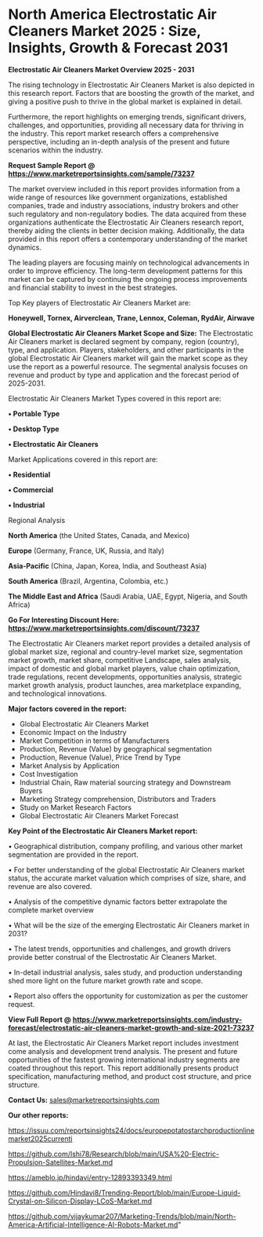 # North America Electrostatic Air Cleaners Market 2025 : Size, Insights, Growth & Forecast 2031

<Strong> Electrostatic Air Cleaners Market Overview 2025 - 2031</strong>

The rising technology in Electrostatic Air Cleaners Market is also depicted in this research report. Factors that are boosting the growth of the market, and giving a positive push to thrive in the global market is explained in detail.

Furthermore, the report highlights on emerging trends, significant drivers, challenges, and opportunities, providing all necessary data for thriving in the industry. This report market research offers a comprehensive perspective, including an in-depth analysis of the present and future scenarios within the industry.

<strong>Request Sample Report @ <a href=https://www.marketreportsinsights.com/sample/73237>https://www.marketreportsinsights.com/sample/73237</a></strong>

The market overview included in this report provides information from a wide range of resources like government organizations, established companies, trade and industry associations, industry brokers and other such regulatory and non-regulatory bodies. The data acquired from these organizations authenticate the Electrostatic Air Cleaners research report, thereby aiding the clients in better decision making. Additionally, the data provided in this report offers a contemporary understanding of the market dynamics.

The leading players are focusing mainly on technological advancements in order to improve efficiency. The long-term development patterns for this market can be captured by continuing the ongoing process improvements and financial stability to invest in the best strategies.

Top Key players of Electrostatic Air Cleaners Market are:

<strong>Honeywell, Tornex, Airverclean, Trane, Lennox, Coleman, RydAir, Airwave</strong>

<strong><b>Global Electrostatic Air Cleaners Market Scope and Size:</b></strong>
The Electrostatic Air Cleaners market is declared segment by company, region (country), type, and application. Players, stakeholders, and other participants in the global Electrostatic Air Cleaners market will gain the market scope as they use the report as a powerful resource. The segmental analysis focuses on revenue and product by type and application and the forecast period of 2025-2031.

Electrostatic Air Cleaners Market Types covered in this report are:

<strong>• Portable Type

• Desktop Type

• Electrostatic Air Cleaners</strong>

Market Applications covered in this report are:

<strong>• Residential

• Commercial

• Industrial</strong> 

Regional Analysis

<strong>North America</strong> (the United States, Canada, and Mexico)

<strong>Europe</strong> (Germany, France, UK, Russia, and Italy)

<strong>Asia-Pacific</strong> (China, Japan, Korea, India, and Southeast Asia)

<strong>South America</strong> (Brazil, Argentina, Colombia, etc.)

<strong>The Middle East and Africa</strong> (Saudi Arabia, UAE, Egypt, Nigeria, and South Africa)

<strong>Go For Interesting Discount Here: <a href=https://www.marketreportsinsights.com/discount/73237>https://www.marketreportsinsights.com/discount/73237</a></strong>

The Electrostatic Air Cleaners market report provides a detailed analysis of global market size, regional and country-level market size, segmentation market growth, market share, competitive Landscape, sales analysis, impact of domestic and global market players, value chain optimization, trade regulations, recent developments, opportunities analysis, strategic market growth analysis, product launches, area marketplace expanding, and technological innovations.

<strong><b>Major factors covered in the report:</b></strong>
<ul>
  <li>Global Electrostatic Air Cleaners Market </li>
  <li>Economic Impact on the Industry</li>
  <li>Market Competition in terms of Manufacturers</li>
  <li>Production, Revenue (Value) by geographical segmentation</li>
  <li>Production, Revenue (Value), Price Trend by Type</li>
  <li>Market Analysis by Application</li>
  <li>Cost Investigation</li>
  <li>Industrial Chain, Raw material sourcing strategy and Downstream Buyers</li>
  <li>Marketing Strategy comprehension, Distributors and Traders</li>
  <li>Study on Market Research Factors</li>
  <li>Global Electrostatic Air Cleaners Market Forecast</li>
</ul>

<strong><b>Key Point of the Electrostatic Air Cleaners Market report:</b></strong>

• Geographical distribution, company profiling, and various other market segmentation are provided in the report.

• For better understanding of the global Electrostatic Air Cleaners market status, the accurate market valuation which comprises of size, share, and revenue are also covered.

• Analysis of the competitive dynamic factors better extrapolate the complete market overview

• What will be the size of the emerging Electrostatic Air Cleaners market in 2031?

• The latest trends, opportunities and challenges, and growth drivers provide better construal of the Electrostatic Air Cleaners Market.

• In-detail industrial analysis, sales study, and production understanding shed more light on the future market growth rate and scope.

• Report also offers the opportunity for customization as per the customer request.

<strong><b>View Full Report @ <a href=https://www.marketreportsinsights.com/industry-forecast/electrostatic-air-cleaners-market-growth-and-size-2021-73237>https://www.marketreportsinsights.com/industry-forecast/electrostatic-air-cleaners-market-growth-and-size-2021-73237</a></b></strong>


At last, the Electrostatic Air Cleaners Market report includes investment come analysis and development trend analysis. The present and future opportunities of the fastest growing international industry segments are coated throughout this report. This report additionally presents product specification, manufacturing method, and product cost structure, and price structure.

<strong>Contact Us:</strong>
sales@marketreportsinsights.com

<strong>Our other reports:</strong>

<a href=https://issuu.com/reportsinsights24/docs/europepotatostarchproductionlinemarket2025currenti>https://issuu.com/reportsinsights24/docs/europepotatostarchproductionlinemarket2025currenti</a>

<a href=https://github.com/Ishi78/Research/blob/main/USA%20-Electric-Propulsion-Satellites-Market.md>https://github.com/Ishi78/Research/blob/main/USA%20-Electric-Propulsion-Satellites-Market.md</a>

<a href=https://ameblo.jp/hindavi/entry-12893393349.html>https://ameblo.jp/hindavi/entry-12893393349.html</a>

<a href=https://github.com/Hindavi8/Trending-Report/blob/main/Europe-Liquid-Crystal-on-Silicon-Display-LCoS-Market.md>https://github.com/Hindavi8/Trending-Report/blob/main/Europe-Liquid-Crystal-on-Silicon-Display-LCoS-Market.md</a>

<a href=https://github.com/vijaykumar207/Marketing-Trends/blob/main/North-America-Artificial-Intelligence-AI-Robots-Market.md>https://github.com/vijaykumar207/Marketing-Trends/blob/main/North-America-Artificial-Intelligence-AI-Robots-Market.md</a>"
